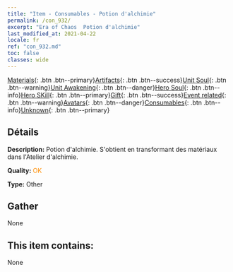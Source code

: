 ```yaml
---
title: "Item - Consumables - Potion d'alchimie"
permalink: /con_932/
excerpt: "Era of Chaos  Potion d'alchimie"
last_modified_at: 2021-04-22
locale: fr
ref: "con_932.md"
toc: false
classes: wide
---
```

 [Materials](/ItemsFR/){: .btn .btn--primary}[Artifacts](/ItemsFR/Artifacts/){: .btn .btn--success}[Unit Soul](/ItemsFR/UnitSoul/){: .btn .btn--warning}[Unit Awakening](/ItemsFR/UnitAwakening/){: .btn .btn--danger}[Hero Soul](/ItemsFR/HeroSoul/){: .btn .btn--info}[Hero SKill](/ItemsFR/HeroSkill/){: .btn .btn--primary}[Gift](/ItemsFR/Gift/){: .btn .btn--success}[Event related](/ItemsFR/Events/){: .btn .btn--warning}[Avatars](/ItemsFR/Avatars/){: .btn .btn--danger}[Consumables](/ItemsFR/Consumables/){: .btn .btn--info}[Unknown](/ItemsFR/Unknown/){: .btn .btn--primary}

## Détails
 **Description:** Potion d'alchimie. S'obtient en transformant des matériaux dans l'Atelier d'alchimie.

 **Quality:** <span style="color: #FF8C00">OK</span>

 **Type:** Other

## Gather

  None

## This item contains:

  None

